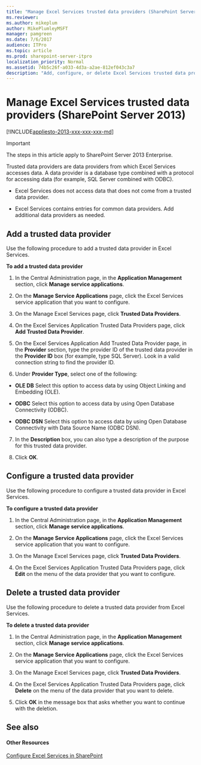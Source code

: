 ```yaml
---
title: "Manage Excel Services trusted data providers (SharePoint Server 2013)"
ms.reviewer: 
ms.author: mikeplum
author: MikePlumleyMSFT
manager: pamgreen
ms.date: 7/6/2017
audience: ITPro
ms.topic: article
ms.prod: sharepoint-server-itpro
localization_priority: Normal
ms.assetid: 74b5c26f-a033-4d3a-a2ae-812ef043c3a7
description: "Add, configure, or delete Excel Services trusted data providers in SharePoint Server."
---
```


# Manage Excel Services trusted data providers (SharePoint Server 2013)

[!INCLUDE[appliesto-2013-xxx-xxx-xxx-md](../includes/appliesto-2013-xxx-xxx-xxx-md.md)]
  
> [!IMPORTANT]
> The steps in this article apply to SharePoint Server 2013 Enterprise. 
  
Trusted data providers are data providers from which Excel Services accesses data. A data provider is a database type combined with a protocol for accessing data (for example, SQL Server combined with ODBC). 
  
- Excel Services does not access data that does not come from a trusted data provider.
    
- Excel Services contains entries for common data providers. Add additional data providers as needed.
    
    
## Add a trusted data provider
<a name="proc1"> </a>

Use the following procedure to add a trusted data provider in Excel Services.
  
 **To add a trusted data provider**
  
1. In the Central Administration page, in the **Application Management** section, click **Manage service applications**.
    
2. On the **Manage Service Applications** page, click the Excel Services service application that you want to configure. 
    
3. On the Manage Excel Services page, click **Trusted Data Providers**.
    
4. On the Excel Services Application Trusted Data Providers page, click **Add Trusted Data Provider**.
    
5. On the Excel Services Application Add Trusted Data Provider page, in the **Provider** section, type the provider ID of the trusted data provider in the **Provider ID** box (for example, type SQL Server). Look in a valid connection string to find the provider ID. 
    
6. Under **Provider Type**, select one of the following:
    
  - **OLE DB** Select this option to access data by using Object Linking and Embedding (OLE). 
    
  - **ODBC** Select this option to access data by using Open Database Connectivity (ODBC). 
    
  - **ODBC DSN** Select this option to access data by using Open Database Connectivity with Data Source Name (ODBC DSN). 
    
7. In the **Description** box, you can also type a description of the purpose for this trusted data provider. 
    
8. Click **OK**.
    
## Configure a trusted data provider
<a name="proc2"> </a>

Use the following procedure to configure a trusted data provider in Excel Services.
  
 **To configure a trusted data provider**
  
1. In the Central Administration page, in the **Application Management** section, click **Manage service applications**.
    
2. On the **Manage Service Applications** page, click the Excel Services service application that you want to configure. 
    
3. On the Manage Excel Services page, click **Trusted Data Providers**.
    
4. On the Excel Services Application Trusted Data Providers page, click **Edit** on the menu of the data provider that you want to configure. 
    
## Delete a trusted data provider
<a name="proc3"> </a>

Use the following procedure to delete a trusted data provider from Excel Services.
  
 **To delete a trusted data provider**
  
1. In the Central Administration page, in the **Application Management** section, click **Manage service applications**.
    
2. On the **Manage Service Applications** page, click the Excel Services service application that you want to configure. 
    
3. On the Manage Excel Services page, click **Trusted Data Providers**.
    
4. On the Excel Services Application Trusted Data Providers page, click **Delete** on the menu of the data provider that you want to delete. 
    
5. Click **OK** in the message box that asks whether you want to continue with the deletion. 
    
## See also
<a name="proc3"> </a>

#### Other Resources

[Configure Excel Services in SharePoint](/SharePoint/administration/configure-excel-services)

